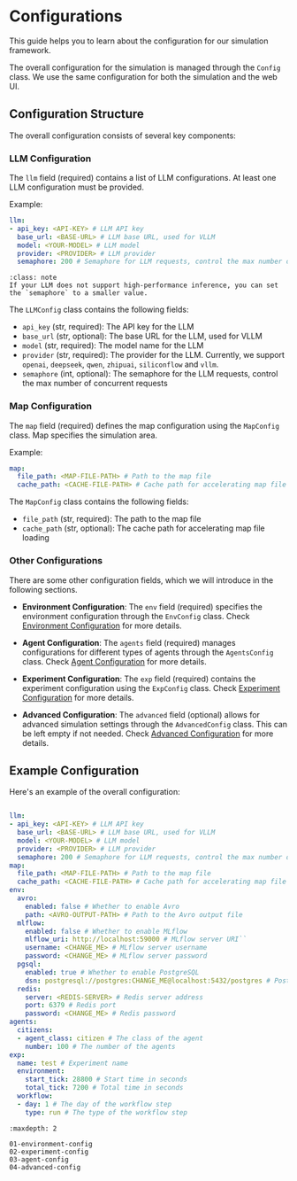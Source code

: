 # Configurations

This guide helps you to learn about the configuration for our simulation framework.

The overall configuration for the simulation is managed through the `Config` class. We use the same configuration for both the simulation and the web UI.

## Configuration Structure

The overall configuration consists of several key components:

### LLM Configuration

The `llm` field (required) contains a list of LLM configurations. At least one LLM configuration must be provided.

Example:

```yaml
llm:
- api_key: <API-KEY> # LLM API key
  base_url: <BASE-URL> # LLM base URL, used for VLLM
  model: <YOUR-MODEL> # LLM model
  provider: <PROVIDER> # LLM provider
  semaphore: 200 # Semaphore for LLM requests, control the max number of concurrent requests
```

```{admonition} Note
:class: note
If your LLM does not support high-performance inference, you can set the `semaphore` to a smaller value.
```

The `LLMConfig` class contains the following fields:

- `api_key` (str, required): The API key for the LLM
- `base_url` (str, optional): The base URL for the LLM, used for VLLM
- `model` (str, required): The model name for the LLM
- `provider` (str,  required): The provider for the LLM. Currently, we support `openai`, `deepseek`, `qwen`, `zhipuai`, `siliconflow` and `vllm`.
- `semaphore` (int, optional): The semaphore for the LLM requests, control the max number of concurrent requests

### Map Configuration
The `map` field (required) defines the map configuration using the `MapConfig` class. Map specifies the simulation area.

Example:

```yaml
map:
  file_path: <MAP-FILE-PATH> # Path to the map file
  cache_path: <CACHE-FILE-PATH> # Cache path for accelerating map file loading
```

The `MapConfig` class contains the following fields:

- `file_path` (str, required): The path to the map file
- `cache_path` (str, optional): The cache path for accelerating map file loading

### Other Configurations

There are some other configuration fields, which we will introduce in the following sections.

- **Environment Configuration**:
The `env` field (required) specifies the environment configuration through the `EnvConfig` class. Check [Environment Configuration](./02-environment-config.md) for more details.

- **Agent Configuration**:
The `agents` field (required) manages configurations for different types of agents through the `AgentsConfig` class. Check [Agent Configuration](./03-agent-config.md) for more details.

- **Experiment Configuration**:
The `exp` field (required) contains the experiment configuration using the `ExpConfig` class. Check [Experiment Configuration](./02-experiment-config.md) for more details.

- **Advanced Configuration**:
The `advanced` field (optional) allows for advanced simulation settings through the `AdvancedConfig` class. This can be left empty if not needed. Check [Advanced Configuration](./04-advanced-config.md) for more details.

## Example Configuration

Here's an example of the overall configuration:

```yaml

llm:
- api_key: <API-KEY> # LLM API key
  base_url: <BASE-URL> # LLM base URL, used for VLLM
  model: <YOUR-MODEL> # LLM model
  provider: <PROVIDER> # LLM provider
  semaphore: 200 # Semaphore for LLM requests, control the max number of concurrent requests
map:
  file_path: <MAP-FILE-PATH> # Path to the map file
  cache_path: <CACHE-FILE-PATH> # Cache path for accelerating map file loading
env:
  avro:
    enabled: false # Whether to enable Avro
    path: <AVRO-OUTPUT-PATH> # Path to the Avro output file
  mlflow:
    enabled: false # Whether to enable MLflow
    mlflow_uri: http://localhost:59000 # MLflow server URI``
    username: <CHANGE_ME> # MLflow server username
    password: <CHANGE_ME> # MLflow server password
  pgsql:
    enabled: true # Whether to enable PostgreSQL
    dsn: postgresql://postgres:CHANGE_ME@localhost:5432/postgres # PostgreSQL connection string
  redis:
    server: <REDIS-SERVER> # Redis server address
    port: 6379 # Redis port
    password: <CHANGE_ME> # Redis password
agents:
  citizens:
  - agent_class: citizen # The class of the agent
    number: 100 # The number of the agents
exp:
  name: test # Experiment name
  environment:
    start_tick: 28800 # Start time in seconds
    total_tick: 7200 # Total time in seconds
  workflow:
  - day: 1 # The day of the workflow step
    type: run # The type of the workflow step
```


```{toctree}
:maxdepth: 2

01-environment-config
02-experiment-config
03-agent-config
04-advanced-config
```
